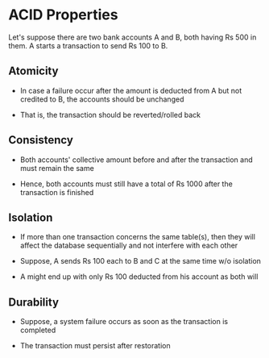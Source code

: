 # ACID Properties

Let's suppose there are two bank accounts A and B, both having Rs 500 in them.
A starts a transaction to send Rs 100 to B.

## Atomicity

- In case a failure occur after the amount is deducted from A but not credited to
B, the accounts should be unchanged

- That is, the transaction should be reverted/rolled back

## Consistency

- Both accounts' collective amount before and after the transaction and must remain
the same

- Hence, both accounts must still have a total of Rs 1000 after the transaction
is finished

## Isolation

- If more than one transaction concerns the same table(s), then they will affect
the database sequentially and not interfere with each other

- Suppose, A sends Rs 100 each to B and C at the same time w/o isolation

- A might end up with only Rs 100 deducted from his account as both will

## Durability

- Suppose, a system failure occurs as soon as the transaction is completed

- The transaction must persist after restoration
